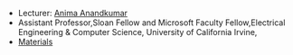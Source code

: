 * Lecturer: [Anima Anandkumar](http://newport.eecs.uci.edu/anandkumar/)
* Assistant Professor,Sloan Fellow and Microsoft Faculty Fellow,Electrical Engineering & Computer Science, University of California Irvine, 
* [Materials](http://newport.eecs.uci.edu/anandkumar/MLSS.html)